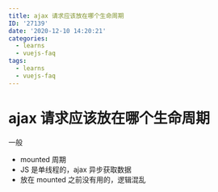 ```yaml
---
title: ajax 请求应该放在哪个生命周期
ID: '27139'
date: '2020-12-10 14:20:21'
categories:
  - learns
  - vuejs-faq
tags:
  - learns
  - vuejs-faq
---
```


# ajax 请求应该放在哪个生命周期

一般

- mounted 周期
- JS 是单线程的，ajax 异步获取数据
- 放在 mounted 之前没有用的，逻辑混乱
